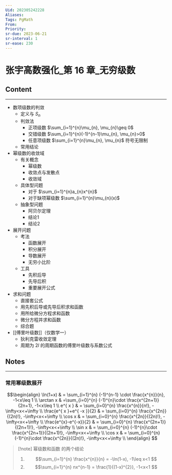 ```yaml
---
Uid: 202305242228
Aliases: 
Tags: PgMath 
From: 
Priority: 
sr-due: 2023-06-21
sr-interval: 1
sr-ease: 230
---
```

# 张宇高数强化_第 16 章_无穷级数

## Content
---
- 数项级数的判敛
	- 定义与 $S_{n}$
	- 判敛法
		- 正项级数 $\sum_{i=1}^{n}\mu_{n}, \mu_{n}\geq 0$
		- 交错级数 $\sum_{i=1}^{n}(-1)^{n-1}\mu_{n}, \mu_{n}>0$
		- 任意项级数 $\sum_{i=1}^{n}\mu_{n}, \mu_{n}$ 符号无限制
	- 常用结论
- 幂级数的收敛域
	- 有关概念
		- 幂级数
		- 收敛点与发散点
		- 收敛域
	- 具体型问题
		- 对于 $\sum_{i=1}^{n}a_{n}x^{n}$
		- 对于缺项幂级数 $\sum_{i=1}^{n}\mu_{n}(x)$
	- 抽象型问题
		- 阿贝尔定理
		- 结论1
		- 结论2
- 展开问题
	- 考法
		- 函数展开
		- 积分展开
		- 导数展开
		- 无穷小比阶
	- 工具
		- 先积后导
		- 先导后积
		- 重要展开公式
- 求和问题
	- 直接套公式
	- 用先积后导或先导后积求和函数 
	- 用所给微分方程求和函数 
	- 微分方程并求和函数 
	- 综合题
- [[傅里叶级数]]（仅数学一）
	- 狄利克雷收敛定理
	- 周期为 $2l$  的周期函数的傅里叶级数与系数公式
 
## Notes
---
### 常用幂级数展开

$$\begin{align}
\ln(1+x) & = \sum_{i=1}^{n} (-1)^{n-1} \cdot \frac{x^{n}}{n}, -1<x\leq 1 \\
\arctan x  & =\sum_{i=0}^{n} (-1)^{n}\cdot \frac{x^{2n+1}}{2n+1}, -1<x\leq 1 \\
e^{ x }  & = \sum_{i=0}^{n} \frac{x^{n}}{n!}, -\infty<x<+\infty  \\
\frac{e^{ x }+e^{ -x }}{2}  & = \sum_{i=0}^{n} \frac{x^{2n}}{(2n)!}, -\infty<x<+\infty \\
\cos x  & = \sum_{i=0}^{n} \frac{x^{2n}}{(2n)!}, -\infty<x<+\infty  \\
\frac{e^{x}-e^{-x}}{2}  & = \sum_{i=0}^{n} \frac{x^{2n+1}}{(2n+1)!}, -\infty<x<+\infty  \\
\sin x  & = \sum_{i=0}^{n} (-1)^{n}\cdot \frac{x^{2n+1}}{(2n+1)!}, -\infty<x<+\infty \\
\cos x  & = \sum_{i=0}^{n} (-1)^{n}\cdot \frac{x^{2n}}{(2n)!}, -\infty<x<+\infty  \\
\end{align} $$


> [!note] 幂级数和函数 的两个结论
> 1. $$\sum_{i=1}^{n} \frac{x^{n}}{n} = -\ln(1-x), -1\leq x<1 $$
> 2. $$\sum_{i=1}^{n} nx^{n-1} = \frac{1}{(1-x)^{2}}, -1<x<1 $$
